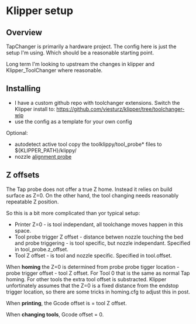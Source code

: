 # Klipper setup

## Overview

TapChanger is primarily a hardware project. The config here is just the setup I'm using.
Which should be a reasonable starting point.

Long term I'm looking to upstream the changes in klipper and Klipper_ToolChanger where reasonable.

## Installing

- I have a custom github repo with toolchanger extensions. Switch the Klipper install to: https://github.com/viesturz/klipper/tree/toolchanger-wip
- use the config as a template for your own config

Optional:

- autodetect active tool copy the toolklippy/tool_probe* files to  ${KLIPPER_PATH}/klippy/
- nozzle [alignment probe](https://github.com/viesturz/NozzleAlign)

## Z offsets
 
 The Tap probe does not offer a true Z home. Instead it relies on build surface as Z=0. On the other hand, the tool changing needs reasonably repeatable Z position.

 So this is a bit more complicated than yor typical setup:

  - Printer Z=0 - is tool independant, all toolchange moves happen in this space.
  - Tool probe trigger Z offset - distance betwen nozzle touching the bed and probe triggering - is tool specific, but nozzle independant. Specified in tool_probe.z_offset.
  - Tool Z offset - is tool and nozzle specific. Specified in tool.offset.

When **homing** the Z=0 is determined from probe probe tigger location - probe trigger offset - tool Z offset.
For Tool 0 that is the same as normal Tap homing. For other tools the extra tool offset is substracted.
Klipper unfortinately assumes that the Z=0 is a fixed distance from the endstop trigger location, so there are some tricks in homing.cfg to adjust this in post.

When **printing**, the Gcode offset is = tool Z offset.

When **changing tools**, Gcode offset = 0.

